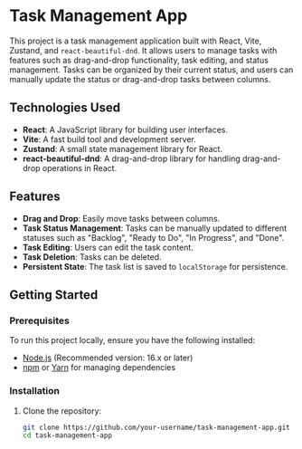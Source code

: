 # Task Management App

This project is a task management application built with React, Vite, Zustand, and `react-beautiful-dnd`. It allows users to manage tasks with features such as drag-and-drop functionality, task editing, and status management. Tasks can be organized by their current status, and users can manually update the status or drag-and-drop tasks between columns.

## Technologies Used

- **React**: A JavaScript library for building user interfaces.
- **Vite**: A fast build tool and development server.
- **Zustand**: A small state management library for React.
- **react-beautiful-dnd**: A drag-and-drop library for handling drag-and-drop operations in React.

## Features

- **Drag and Drop**: Easily move tasks between columns.
- **Task Status Management**: Tasks can be manually updated to different statuses such as "Backlog", "Ready to Do", "In Progress", and "Done".
- **Task Editing**: Users can edit the task content.
- **Task Deletion**: Tasks can be deleted.
- **Persistent State**: The task list is saved to `localStorage` for persistence.

## Getting Started

### Prerequisites

To run this project locally, ensure you have the following installed:

- [Node.js](https://nodejs.org/) (Recommended version: 16.x or later)
- [npm](https://www.npmjs.com/) or [Yarn](https://yarnpkg.com/) for managing dependencies

### Installation

1. Clone the repository:

   ```bash
   git clone https://github.com/your-username/task-management-app.git
   cd task-management-app
